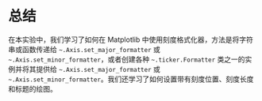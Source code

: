 # 总结

在本实验中，我们学习了如何在 Matplotlib 中使用刻度格式化器，方法是将字符串或函数传递给 `~.Axis.set_major_formatter` 或 `~.Axis.set_minor_formatter`，或者创建各种 `~.ticker.Formatter` 类之一的实例并将其提供给 `~.Axis.set_major_formatter` 或 `~.Axis.set_minor_formatter`。我们还学习了如何设置带有刻度位置、刻度长度和标题的绘图。
